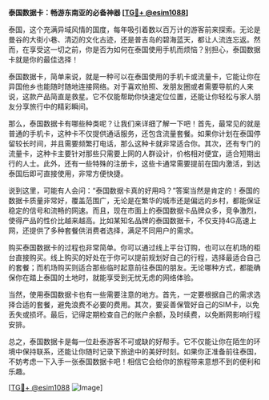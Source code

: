 **泰国数据卡：畅游东南亚的必备神器 [[TG💪+ @esim1088](https://t.me/s/esim1088)]**

泰国，这个充满异域风情的国度，每年吸引着数以百万计的游客前来探索。无论是曼谷的大街小巷、清迈的文化古迹，还是普吉岛的碧海蓝天，都让人流连忘返。然而，在享受这一切之前，你是否为如何在泰国使用手机而烦恼？别担心，泰国数据卡就是你的最佳选择！

泰国数据卡，简单来说，就是一种可以在泰国使用的手机卡或流量卡，它能让你在异国他乡也能随时随地连接网络。对于喜欢拍照、发朋友圈或者需要导航的人来说，这款产品简直是救星。它不仅能帮助你快速定位位置，还能让你轻松与家人朋友分享旅行中的精彩瞬间。

那么，泰国数据卡有哪些种类呢？让我们来详细了解一下吧！首先，最常见的就是普通的手机卡，这种卡不仅提供通话服务，还包含流量套餐。如果你计划在泰国停留较长时间，并且需要频繁打电话，那么这种卡就非常适合你。其次，还有专门的流量卡，这种卡主要针对那些只需要上网的人群设计，价格相对便宜，适合短期出行的人士。此外，还有一些特殊的注册卡，这些卡通常需要提前在国内激活，到达泰国后即可直接使用，非常方便快捷。

说到这里，可能有人会问：“泰国数据卡真的好用吗？”答案当然是肯定的！泰国的数据卡质量非常好，覆盖范围广，无论是在繁华的城市还是偏远的乡村，都能保证稳定的信号和流畅的网速。而且，现在市面上的泰国数据卡品牌众多，竞争激烈，使得产品的性价比越来越高。比如某知名品牌的泰国数据卡，不仅支持4G高速上网，还提供了多种套餐供消费者选择，满足不同用户的需求。

购买泰国数据卡的过程也非常简单。你可以通过线上平台订购，也可以在机场的柜台直接购买。线上购买的好处在于你可以提前规划好自己的行程，选择最适合自己的套餐；而机场购买则适合那些临时起意前往泰国的朋友。无论哪种方式，都能确保你在踏上泰国的土地时，就能享受到无忧无虑的网络体验。

当然，使用泰国数据卡也有一些需要注意的地方。首先，一定要根据自己的需求选择合适的套餐，避免浪费不必要的费用。其次，要妥善保管好自己的SIM卡，以免丢失或损坏。最后，记得定期检查自己的账户余额，及时续费，以免断网影响行程安排。

总之，泰国数据卡是每一位赴泰游客不可或缺的好帮手。它不仅能让你在陌生的环境中保持联系，还能让你随时记录下旅途中的美好时刻。如果你正准备前往泰国，不妨考虑一下入手一张泰国数据卡吧！相信它会给你的旅程带来意想不到的便利和乐趣。

[[TG💪+ @esim1088](https://t.me/s/esim1088) ![Image](https://i.postimg.cc/4NQfJmqS/Snipaste-2025-05-13-00-14-12.png)]